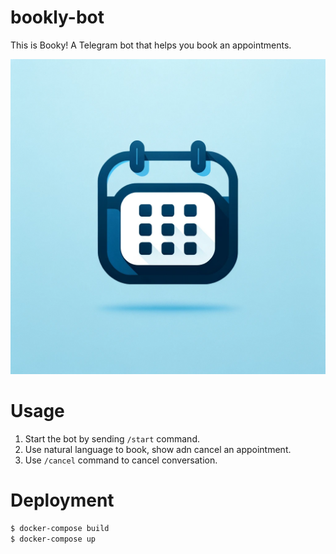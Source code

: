 # bookly-bot
This is Booky! A Telegram bot that helps you book an appointments.

![bookly-bot](assets/logo.png)

# Usage
1. Start the bot by sending `/start` command.
2. Use natural language to book, show adn cancel an appointment.
3. Use `/cancel` command to cancel conversation.

# Deployment
```bash
$ docker-compose build
$ docker-compose up
```